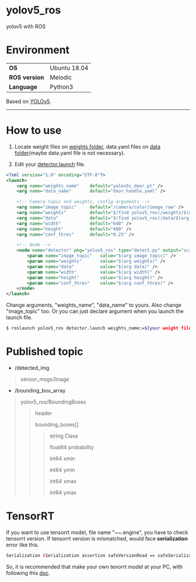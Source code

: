# yolov5_ros
yolov5 with ROS

# Environment
|||
|---|---|
|**OS**|Ubuntu 18.04|
|**ROS version**|Melodic|
|**Language**|Python3|

Based on [YOLOv5](https://github.com/ultralytics/yolov5).

---

# How to use
1. Locate weight files on [weights folder](https://github.com/msjun23/yolov5_ros/tree/main/weights), data.yaml files on [data folder](https://github.com/msjun23/yolov5_ros/tree/main/data)(maybe data.yaml file is not necessary).

2. Edit your [detector.launch](https://github.com/msjun23/yolov5_ros/blob/main/launch/detector.launch) file.

```xml
<?xml version="1.0" encoding="UTF-8"?>
<launch>
    <arg name="weights_name"    default="yolov5s_door.pt" />
    <arg name="data_name"       default="door_handle.yaml" />

    <!-- Camera topic and weights, config arguments -->
    <arg name="image_topic"     default="/camera/color/image_raw" />
    <arg name="weights"         default="$(find yolov5_ros)/weights/$(arg weights_name)" />
    <arg name="data"            default="$(find yolov5_ros)/data/$(arg data_name)" />
    <arg name="width"           default="640" />
    <arg name="height"          default="480" />
    <arg name="conf_thres"      default="0.25" />

    <!-- Node -->
    <node name="detector" pkg="yolov5_ros" type="detect.py" output="screen" respawn="true">
        <param name="image_topic"   value="$(arg image_topic)" />
        <param name="weights"       value="$(arg weights)" />
        <param name="data"          value="$(arg data)" />
        <param name="width"         value="$(arg width)" />
        <param name="height"        value="$(arg height)" />
        <param name="conf_thres"    value="$(arg conf_thres)" />
    </node>
</launch>

```

Change arguments, "weights_name", "data_name" to yours. Also change "image_topic" too. Or you can just declare argument when you launch the launch file.

```bash
$ roslaunch yolov5_ros detector.launch weights_name:=${your weight file name} data_name:=${your yaml data file name} image_topic:=${image topic name}
```

# Published topic
- /detected_img
> sensor_msgs/Image

- /bounding_box_array
> yolov5_ros/BoundingBoxes
>> header
>>
>> bounding_boxes[]
>>> string Class
>>>
>>> float64 probability
>>>
>>> int64 xmin
>>>
>>> int64 ymin
>>>
>>> int64 xmax
>>>
>>> int64 ymax

# TensorRT
If you want to use tensorrt model, file name "~~.engine", you have to check tensorrt version. If tensorrt version is mismatched, would face **serialization** error like this.

```bash
Serialization (Serialization assertion safeVersionRead == safeSerializationVersion failed.Version tag does not match.
```

So, it is recommended that make your own tenorrt model at your PC, with following this [doc](https://github.com/ultralytics/yolov5/issues/251).

